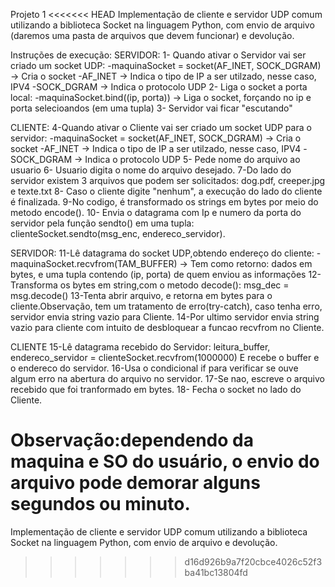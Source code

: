  Projeto 1
<<<<<<< HEAD
 Implementação de cliente e servidor UDP comum utilizando a biblioteca Socket na linguagem Python, com envio de arquivo (daremos uma pasta de arquivos que devem funcionar) e devolução.

Instruções de execução:
SERVIDOR:
1- Quando ativar o Servidor vai ser criado um socket UDP:
    -maquinaSocket = socket(AF_INET, SOCK_DGRAM) -> Cria o socket
    -AF_INET -> Indica o tipo de IP a ser utilzado, nesse caso, IPV4
    -SOCK_DGRAM -> Indica o protocolo UDP
2- Liga o socket a porta local:
    -maquinaSocket.bind((ip, porta)) -> Liga o socket, forçando no ip e porta selecioandos (em uma tupla)
3- Servidor vai ficar "escutando"

CLIENTE:
4-Quando ativar o Cliente vai ser criado um socket UDP para o servidor:
    -maquinaSocket = socket(AF_INET, SOCK_DGRAM) -> Cria o socket
    -AF_INET -> Indica o tipo de IP a ser utilzado, nesse caso, IPV4
    -SOCK_DGRAM -> Indica o protocolo UDP
5- Pede nome do arquivo ao usuario 
6- Usuario digita o nome do arquivo desejado.
7-Do lado do servidor existem 3 arquivos que podem ser solicitados: dog.pdf, creeper.jpg e texte.txt
8- Caso o cliente digite "nenhum", a execução do lado do cliente é finalizada.
9-No codigo, é transformado os strings em bytes por meio do metodo encode().
10- Envia o datagrama com Ip e numero da porta do servidor pela função sendto() em uma tupla:
    clienteSocket.sendto(msg_enc, endereco_servidor).

SERVIDOR:
11-Lê datagrama do socket UDP,obtendo endereço do cliente:
    -maquinaSocket.recvfrom(TAM_BUFFER) -> Tem como retorno: dados em bytes, e uma tupla contendo (ip, porta) de quem enviou as informações
12- Transforma os bytes em string,com o metodo decode():
    msg_dec = msg.decode()
13-Tenta abrir arquivo, e retorna em bytes para o cliente.Observação, tem um tratamento de erro(try-catch), caso tenha erro, servidor envia string vazio para Cliente.
14-Por ultimo servidor envia string vazio para cliente com intuito de desbloquear a funcao recvfrom no Cliente.

CLIENTE
15-Lê datagrama recebido do Servidor:
    leitura_buffer, endereco_servidor = clienteSocket.recvfrom(1000000)
    E recebe o buffer e o endereco do servidor.
16-Usa o condicional if para verificar se ouve algum erro na abertura do arquivo no servidor.
17-Se nao, escreve o arquivo recebido que foi tranformado em bytes.
18- Fecha o socket no lado do Cliente.

Observação:dependendo da maquina e SO do usuário, o envio do arquivo pode demorar alguns segundos ou minuto.
=======
 Implementação de cliente e servidor UDP comum utilizando a biblioteca Socket na linguagem Python, com envio de arquivo e devolução.
>>>>>>> d16d926b9a7f20cbce4026c52f3ba41bc13804fd
